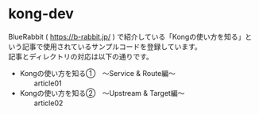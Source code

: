 # kong-dev
BlueRabbit ( https://b-rabbit.jp/ ) で紹介している「Kongの使い方を知る」という記事で使用されているサンプルコードを登録しています。  
記事とディレクトリの対応は以下の通りです。

* Kongの使い方を知る①　～Service & Route編～  
　　article01
* Kongの使い方を知る②　～Upstream & Target編～  
　　article02
